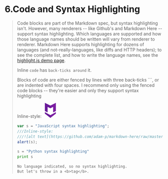 # 6.Code and Syntax Highlighting

>Code blocks are part of the Markdown spec, but syntax highlighting isn't. However, many renderers -- like Github's and Markdown Here -- support syntax highlighting. Which languages are supported and how those language names should be written will vary from renderer to renderer. Markdown Here supports highlighting for dozens of languages (and not-really-languages, like diffs and HTTP headers); to see the complete list, and how to write the language names, see the [highlight.js demo page](http://softwaremaniacs.org/media/soft/highlight/test.html).
>
>Inline `code` has `back-ticks around` it.
>
>Blocks of code are either fenced by lines with three back-ticks ```, or are indented with four spaces. I recommend only using the fenced code blocks -- they're easier and only they support syntax highlighting
>
>Inline-style: 
>![alt text](https://github.com/adam-p/markdown-here/raw/master/src/common/images/icon48.png "Logo Title Text 1")
>```javascript
>var s = "JavaScript syntax highlighting";
>///Inline-style: 
>///![alt text](https://github.com/adam-p/markdown-here/raw/master/src/common/images/icon48.png "Logo Title Text 1")
>alert(s);
>```
> 
>```python
>s = "Python syntax highlighting"
>print s
>```
> 
>```
>No language indicated, so no syntax highlighting. 
>But let's throw in a <b>tag</b>.
>```
>